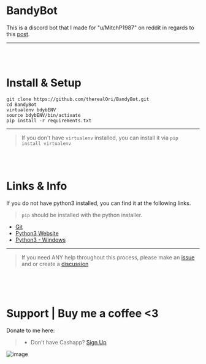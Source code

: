 # BandyBot
This is a discord bot that I made for "u/MitchP1987" on reddit in regards to this [post](https://www.reddit.com/r/Discord_Bots/comments/1almx4w/repost_bot/).
__ __

<br>
<br>

# Install & Setup
`git clone https://github.com/therealOri/BandyBot.git`
<br>
`cd BandyBot`
<br>
`virtualenv bdybENV`
<br>
`source bdybENV/bin/activate`
<br>
`pip install -r requirements.txt`
__ __
> If you don't have `virtualenv` installed, you can install it via `pip install virtualenv`

<br>
<br>

# Links & Info
If you do not have python3 installed, you can find it at the following links.
> `pip` should be installed with the python installer.

- [Git](https://git-scm.com/)
- [Python3 Website](https://www.python.org/)
- [Python3 - Windows](https://www.python.org/ftp/python/3.12.2/python-3.12.2-amd64.exe)
__ __
> If you need ANY help throughout this process, please make an [issue](https://github.com/therealOri/BandyBot/issues/new/choose) and or create a [discussion](https://github.com/therealOri/BandyBot/discussions/2)

<br>
<br>
<br>

# Support  |  Buy me a coffee <3
Donate to me here:
> - Don't have Cashapp? [Sign Up](https://cash.app/app/TKWGCRT)

![image](https://user-images.githubusercontent.com/45724082/158000721-33c00c3e-68bb-4ee3-a2ae-aefa549cfb33.png)
